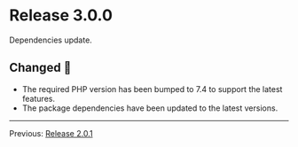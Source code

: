 # Release 3.0.0

Dependencies update.

## Changed :slot_machine:

- The required PHP version has been bumped to 7.4 to support the latest features.
- The package dependencies have been updated to the latest versions.

---
Previous: [Release 2.0.1](CHANGELOG-2.0.1.md)
